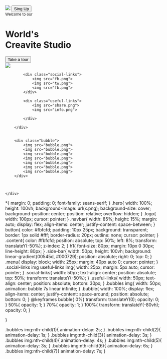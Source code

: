 <!DOCTYPE html>
<html lang="en">
<head>
    <link rel="stylesheet" href="new.css">
    <meta charset="UTF-8">
    <meta http-equiv="X-UA-Compatible" content="IE=edge">
    <meta name="viewport" content="width=device-width, initial-scale=1.0">
    <title>Document</title>
</head>
<body>
    <div class="hero">
        <div class="navbar">
            <img src="logo.png" class="logo">
            <button type="button">Sing Up</button>
        </div>
        <div class="content">
            <small>Welcome to our</small>
           <h1>World's<br>Creavite Studio</h1>
           <button type="button">Take a tour</button>
        </div>
        <div class="side-bar">
            <img src="menu.png" class="menu">

            <div class="social-links">
                <img src="fb.png">
                <img src="tw.png">
                <img src="fb.png">
            </div>

            <div class="useful-links">
                <img src="share.png">
                <img src="info.png">
            
            </div>
            
        </div>


        <div class="bubble">
            <img src="bubble.png">
            <img src="bubble.png">
            <img src="bubble.png">
            <img src="bubble.png">
            <img src="bubble.png">
            <img src="bubble.png">
            <img src="bubble.png">
        </div>



    </div>

</body>
</html>



*{
    margin: 0;
    padding: 0;
    font-family: seans-serif;
}
.hero{
    width: 100%;
    height: 100vh;
    background-image: url(x.png);
    background-size: cover;
    background-position: center;
    position: relative;
    overflow: hidden;
}
.logo{
    width: 100px;
    cursor: pointer;
}
.navbar{
    width: 85%;
    height: 15%;
    margin: auto;
    display: flex;
    align-items: center;
    justify-content: space-between;
}
button{
    color: #fbfcfd;
    padding: 10px 25px;
    background: transparent;
    border: 1px solid #fff;
    border-radius: 20px;
    outline: none;
    cursor: pointer;
}
.content{
    color: #fbfcfd;
    position: absolute;
    top: 50%;
    left: 8%;
    transform: translateY(-50%);
    z-index: 2;
}
h1{
    font-size: 80px;
    margin: 10px 0 30px;
    line-height: 80px;
}
.side-bar{
    width: 50px;
    height: 100vh;
    background: linear-gradient(00545d, #000729);
    position: absolute;
    right: 0;
    top: 0;
}
.menu{
    display: block;
    width: 25px;
    margin: 40px auto 0;
    cursor: pointer;
}
.social-links img useful-links img{
    width: 25px;
    margin: 5px auto;
    cursor: pointer;
}
.social-links{
    width: 50px;
    text-align: center;
    position: absolute;
    top: 50%;
    transform: translateY(-50%);
}
.useful-links{
    width: 50px;
    text-align: center;
    position: absolute;
    bottom: 30px;
}
.bubbles img{
    width: 50px;
    animation: bubble 7s linear infinite;
}
.bubble{
    width: 100%;
    display: flex;
    align-items: center;
    justify-content: space-around;
    position: absolute;
    bottom: 0;
 }
 @keyframes bubble{
    0%{
        transform: translateY(0);
        opacity: 0;        
    }
    50%{
         opacity: 1;
    }
    70%{
         opacity: 1;
    }
    100%{
    transform: translateY(-80vh);
    opacity: 0;
 }


 }

.bubbles img:nth-child(1){
    animation-delay: 2s;
}
.bubbles img:nth-child(2){
    animation-delay: 1s;
}
.bubbles img:nth-child(3){
    animation-delay: 3s;
}
.bubbles img:nth-child(4){
    animation-delay: 4s;
}
.bubbles img:nth-child(5){
    animation-delay: 3s;
}
.bubbles img:nth-child(6){
    animation-delay: 6s;
}
.bubbles img:nth-child(7){
    animation-delay: 7s;
}



